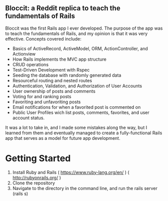 ## Bloccit: a Reddit replica to teach the fundamentals of Rails

Bloccit was the first Rails app I ever developed. The purpose of the app was to teach the fundamentals of Rails, and my opinion is that it was very effective. Concepts covered include:

* Basics of ActiveRecord, ActiveModel, ORM, ActionController, and Actionview
* How Rails implements the MVC app structure
* CRUD operations
* Test-Driven Development with Rspec
* Seeding the database with randomly generated data
* Resourceful routing and nested routes
* Authentication, Validation, and Authorization of User Accounts
* User ownership of posts and comments
* Voting for and ranking posts
* Favoriting and unfavoriting posts
* Email notifications for when a favorited post is commented on
* Public User Profiles wich list posts, comments, favorites, and user account status.

It was a lot to take in, and I made some mistakes along the way, but I learned from them and eventually managed to create a fully-functional Rails app that serves as a model for future app development.

# Getting Started

1. Install Ruby and Rails ( https://www.ruby-lang.org/en/ ) ( http://rubyonrails.org/ )
2. Clone the repository
3. Navigate to the directory in the command line, and run the rails server (rails s)

